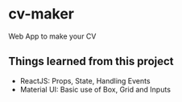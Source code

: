 # cv-maker

Web App to make your CV

## Things learned from this project

- ReactJS: Props, State, Handling Events
- Material UI: Basic use of Box, Grid and Inputs
